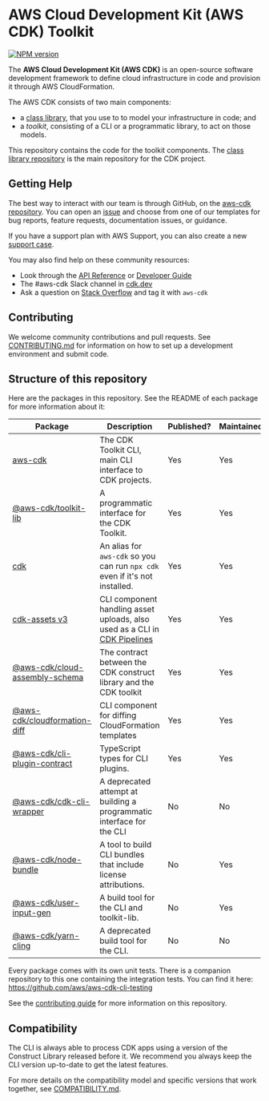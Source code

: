 # AWS Cloud Development Kit (AWS CDK) Toolkit

[![NPM version](https://badge.fury.io/js/aws-cdk.svg)](https://badge.fury.io/js/aws-cdk)

The **AWS Cloud Development Kit (AWS CDK)** is an open-source software
development framework to define cloud infrastructure in code and provision it
through AWS CloudFormation.

The AWS CDK consists of two main components:

- a [class library](https://github.com/aws/aws-cdk), that you use to
  to model your infrastructure in code; and
- a *toolkit*, consisting of a CLI or a programmatic library, to act on those
  models.

This repository contains the code for the toolkit components. The [class library
repository](https://github.com/aws/aws-cdk) is the main repository for the CDK
project.

## Getting Help

The best way to interact with our team is through GitHub, on the [aws-cdk
repository](https://github.com/aws/aws-cdk). You can open an
[issue](https://github.com/aws/aws-cdk/issues/new/choose) and choose from one of
our templates for bug reports, feature requests, documentation issues, or
guidance.

If you have a support plan with AWS Support, you can also create a new [support case](https://console.aws.amazon.com/support/home#/).

You may also find help on these community resources:

- Look through the [API Reference](https://docs.aws.amazon.com/cdk/api/latest/docs/aws-construct-library.html) or [Developer Guide](https://docs.aws.amazon.com/cdk/latest/guide)
- The #aws-cdk Slack channel in [cdk.dev](https://cdk.dev)
- Ask a question on [Stack Overflow](https://stackoverflow.com/questions/tagged/aws-cdk)
  and tag it with `aws-cdk`

## Contributing

We welcome community contributions and pull requests. See
[CONTRIBUTING.md](./CONTRIBUTING.md) for information on how to set up a development
environment and submit code.

## Structure of this repository

Here are the packages in this repository. See the README of each package for more information about it:

| Package                                                                       | Description                                                                                                                                                | Published? | Maintained? |
| ----------------------------------------------------------------------------- | ---------------------------------------------------------------------------------------------------------------------------------------------------------- | ---------- | ----------- |
| [aws-cdk](./packages/aws-cdk/)                                                | The CDK Toolkit CLI, main CLI interface to CDK projects.                                                                                                   | Yes        | Yes         |
| [@aws-cdk/toolkit-lib](./packages/@aws-cdk/toolkit-lib/)                      | A programmatic interface for the CDK Toolkit.                                                                                                              | Yes        | Yes         |
| [cdk](./packages/cdk/)                                                        | An alias for `aws-cdk` so you can run `npx cdk` even if it's not installed.                                                                                | Yes        | Yes         |
| [cdk-assets v3](./packages/cdk-assets/)                                       | CLI component handling asset uploads, also used as a CLI in [CDK Pipelines](https://docs.aws.amazon.com/cdk/api/v2/docs/aws-cdk-lib.pipelines-readme.html) | Yes        | Yes         |
| [@aws-cdk/cloud-assembly-schema](./packages/@aws-cdk//cloud-assembly-schema/) | The contract between the CDK construct library and the CDK toolkit                                                                                         | Yes        | Yes         |
| [@aws-cdk/cloudformation-diff](./packages/@aws-cdk/cloudformation-diff/)      | CLI component for diffing CloudFormation templates                                                                                                         | Yes        | Yes         |
| [@aws-cdk/cli-plugin-contract](./packages/@aws-cdk/cli-plugin-contract/)      | TypeScript types for CLI plugins.                                                                                                                          | Yes        | Yes         |
| [@aws-cdk/cdk-cli-wrapper](./packages/@aws-cdk/cdk-cli-wrapper/)              | A deprecated attempt at building a programmatic interface for the CLI                                                                                      | No         | No          |
| [@aws-cdk/node-bundle](./packages/@aws-cdk/node-bundle/)                      | A tool to build CLI bundles that include license attributions.                                                                                             | No         | Yes         |
| [@aws-cdk/user-input-gen](./packages/@aws-cdk/user-input-gen/)                | A build tool for the CLI and toolkit-lib.                                                                                                                  | No         | Yes         |
| [@aws-cdk/yarn-cling](./packages/@aws-cdk/yarn-cling/)                        | A deprecated build tool for the CLI.                                                                                                                       | No         | No          |

Every package comes with its own unit tests. There is a companion repository to this one containing the integration tests. You can find it here: <https://github.com/aws/aws-cdk-cli-testing>

See the [contributing guide](./CONTRIBUTING.md) for more information on this repository.

## Compatibility

The CLI is always able to process CDK apps using a version of the Construct Library
released before it. We recommend you always keep the CLI version up-to-date to get the
latest features.

For more details on the compatibility model and specific versions that work together,
see [COMPATIBILITY.md](COMPATIBILITY.md).

